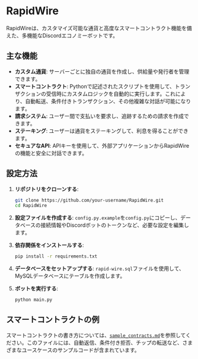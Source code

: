 # RapidWire

RapidWireは、カスタマイズ可能な通貨と高度なスマートコントラクト機能を備えた、多機能なDiscordエコノミーボットです。

## 主な機能

*   **カスタム通貨**: サーバーごとに独自の通貨を作成し、供給量や発行者を管理できます。
*   **スマートコントラクト**: Pythonで記述されたスクリプトを使用して、トランザクションの受信時にカスタムロジックを自動的に実行します。これにより、自動転送、条件付きトランザクション、その他複雑な対話が可能になります。
*   **請求システム**: ユーザー間で支払いを要求し、追跡するための請求を作成できます。
*   **ステーキング**: ユーザーは通貨をステーキングして、利息を得ることができます。
*   **セキュアなAPI**: APIキーを使用して、外部アプリケーションからRapidWireの機能と安全に対話できます。

## 設定方法

1.  **リポジトリをクローンする**:
    ```bash
    git clone https://github.com/your-username/RapidWire.git
    cd RapidWire
    ```

2.  **設定ファイルを作成する**:
    `config.py.example`を`config.py`にコピーし、データベースの接続情報やDiscordボットのトークンなど、必要な設定を編集します。

3.  **依存関係をインストールする**:
    ```bash
    pip install -r requirements.txt
    ```

4.  **データベースをセットアップする**:
    `rapid-wire.sql`ファイルを使用して、MySQLデータベースにテーブルを作成します。

5.  **ボットを実行する**:
    ```bash
    python main.py
    ```

## スマートコントラクトの例

スマートコントラクトの書き方については、[`sample_contracts.md`](./doc/sample_contracts.md)を参照してください。このファイルには、自動返信、条件付き拒否、チップの転送など、さまざまなユースケースのサンプルコードが含まれています。
